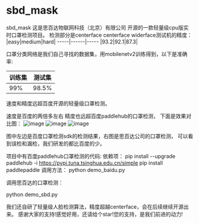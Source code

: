 # sbd_mask
sbd_mask
这是思百达物联网科技（北京）有限公司 开源的一款轻量级cpu版实时口罩检测项目。
检测部分是centerface
centerface widerface测试机的精度：
|easy|medium|hard|
-----|------|-----
|93.2|92.1|87.3|

口罩分类网络是我们自己寻找的数据集，用mobilenetv2训练得到，以下是准确率:

|训练集|测试集|
------|------
|99%|98.5%|

速度和精度远超百度开源的轻量级口罩检测。

 速度是百度的两倍多左右
 精度也远超百度paddlehub的口罩检测，
 下面是效果对比图：
 ![image](https://github.com/sbdcv/sbd_mask/raw/master/images/1582529835.png)
 ![image](https://github.com/sbdcv/sbd_mask/raw/master/images/1582530011.png)
 ![image](https://github.com/sbdcv/sbd_mask/raw/master/images/1582529835.png)

图中左边是百度口罩检测sdk的检测结果，右图是思百达公司的口罩检测，
可以看到误检和漏检，我们研发的都比百度的少。

项目中有百度paddlehub口罩检测的代码:
依赖项：
pip install --upgrade paddlehub -i https://pypi.tuna.tsinghua.edu.cn/simple
pip install paddlepaddle
调用方法：
python demo_baidu.py

调用思百达的口罩检测：

python demo_sbd.py

我们还自研了轻量级人脸检测算法，精度超越centerface，会在后续继续开源出来。
感谢大家的支持!感觉好用，还请给个star!您的支持，是我们前进的动力!

